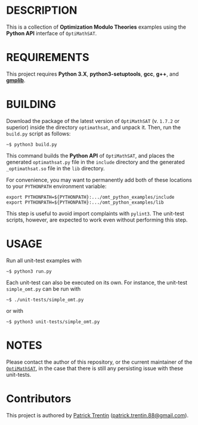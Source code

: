 # DESCRIPTION

This is a collection of **Optimization Modulo Theories** examples
using the **Python API** interface of `OptiMathSAT`.


# REQUIREMENTS

This project requires **Python 3.X**, **python3-setuptools**,
**gcc**, **g++**, and [**gmplib**](https://gmplib.org/).


# BUILDING

Download the package of the latest version of `OptiMathSAT` (v. `1.7.2` or superior)
inside the directory `optimathsat`, and unpack it. Then, run the `build.py` script
as follows:

    ~$ python3 build.py

This command builds the **Python API** of `OptiMathSAT`, and places the generated
`optimathsat.py` file in the `include` directory and the generated `_optimathsat.so`
file in the `lib` directory.

For convenience, you may want to permanently add both of these locations to your
`PYTHONPATH` environment variable:

    export PYTHONPATH=${PYTHONPATH}:.../omt_python_examples/include
    export PYTHONPATH=${PYTHONPATH}:.../omt_python_examples/lib

This step is useful to avoid import complaints with `pylint3`. The unit-test
scripts, however, are expected to work even without performing this step.


# USAGE

Run all unit-test examples with

    ~$ python3 run.py

Each unit-test can also be executed on its own.
For instance, the unit-test `simple_omt.py` can
be run with

    ~$ ./unit-tests/simple_omt.py

or with

    ~$ python3 unit-tests/simple_omt.py

    
# NOTES

Please contact the author of this repository, or the current maintainer
of the [`OptiMathSAT`](http://optimathsat.disi.unitn.it/), in the case
that there is still any persisting issue with these unit-tests.


# Contributors

This project is authored by [Patrick Trentin](http://www.patricktrentin.com) (<patrick.trentin.88@gmail.com>).


